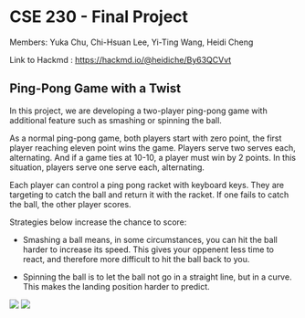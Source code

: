 # CSE 230 - Final Project

Members: Yuka Chu, Chi-Hsuan Lee, Yi-Ting Wang, Heidi Cheng

Link to Hackmd : https://hackmd.io/@heidiche/By63QCVvt

## Ping-Pong Game with a Twist
<p>
In this project, we are developing a two-player ping-pong game with additional feature such as smashing or spinning the ball.
    
As a normal ping-pong game, both players start with zero point, the first player reaching eleven point wins the game. Players serve two serves each, alternating. And if a game ties at 10-10, a player must win by 2 points. In this situation, players serve one serve each, alternating.
    
Each player can control a ping pong racket with keyboard keys. They are targeting to catch the ball and return it with the racket. If one fails to catch the ball, the other player scores.
    
Strategies below increase the chance to score:
- Smashing a ball means, in some circumstances, you can hit the ball harder to increase its speed. This gives your oppenent less time to react, and therefore more difficult to hit the ball back to you.

- Spinning the ball is to let the ball not go in a straight line, but in a curve. This makes the landing position harder to predict.
</p>

![](https://i.imgur.com/ogMj5VT.png)
![](https://i.imgur.com/okeCoQP.jpg)

